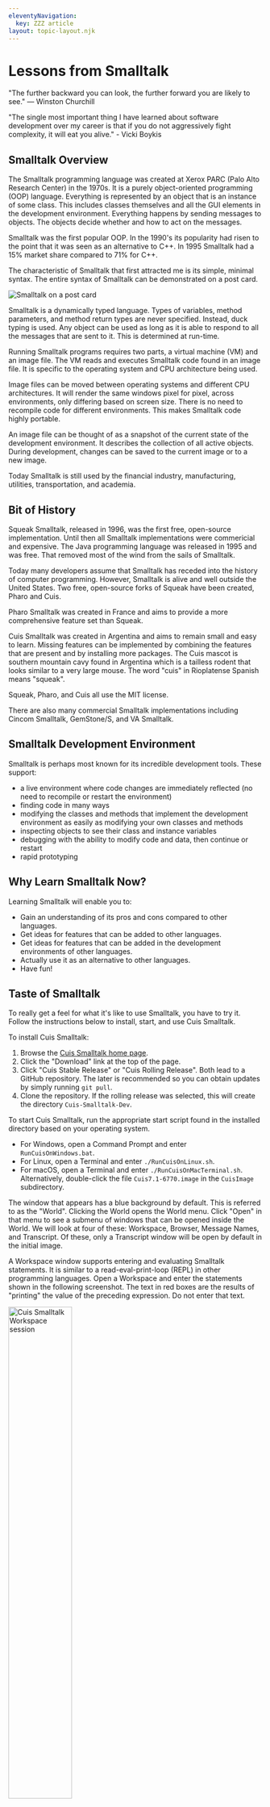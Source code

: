 ```yaml
---
eleventyNavigation:
  key: ZZZ article
layout: topic-layout.njk
---
```


# Lessons from Smalltalk

"The further backward you can look, the further forward you are likely to see."
— Winston Churchill

"The single most important thing I have learned about software development
over my career is that if you do not aggressively fight complexity,
it will eat you alive." - Vicki Boykis

## Smalltalk Overview

The Smalltalk programming language was created at
Xerox PARC (Palo Alto Research Center) in the 1970s.
It is a purely object-oriented programming (OOP) language.
Everything is represented by an object that is an instance of some class.
This includes classes themselves and
all the GUI elements in the development environment.
Everything happens by sending messages to objects.
The objects decide whether and how to act on the messages.

Smalltalk was the first popular OOP.
In the 1990's its popularity had risen to the point
that it was seen as an alternative to C++.
In 1995 Smalltalk had a 15% market share compared to 71% for C++.

The characteristic of Smalltalk that first attracted me
is its simple, minimal syntax.
The entire syntax of Smalltalk can be demonstrated on a post card.

<img alt="Smalltalk on a post card"
  src="/blog/assets/smalltalk-on-postcard.jpg?v={{pkg.version}}">

Smalltalk is a dynamically typed language.
Types of variables, method parameters,
and method return types are never specified.
Instead, duck typing is used. Any object can be used as long as it
is able to respond to all the messages that are sent to it.
This is determined at run-time.

Running Smalltalk programs requires two parts,
a virtual machine (VM) and an image file.
The VM reads and executes Smalltalk code found in an image file.
It is specific to the operating system and CPU architecture being used.

Image files can be moved between
operating systems and different CPU architectures.
It will render the same windows pixel for pixel,
across environments, only differing based on screen size.
There is no need to recompile code for different environments.
This makes Smalltalk code highly portable.

An image file can be thought of as a snapshot
of the current state of the development environment.
It describes the collection of all active objects.
During development, changes can be saved to the current image
or to a new image.

Today Smalltalk is still used by the financial industry,
manufacturing, utilities, transportation, and academia.

## Bit of History

Squeak Smalltalk, released in 1996,
was the first free, open-source implementation.
Until then all Smalltalk implementations were commericial and expensive.
The Java programming language was released in 1995 and was free.
That removed most of the wind from the sails of Smalltalk.

Today many developers assume that Smalltalk has
receded into the history of computer programming.
However, Smalltalk is alive and well outside the United States.
Two free, open-source forks of Squeak have been created, Pharo and Cuis.

Pharo Smalltalk was created in France and
aims to provide a more comprehensive feature set than Squeak.

Cuis Smalltalk was created in Argentina and
aims to remain small and easy to learn.
Missing features can be implemented by combining the features that are present
and by installing more packages.
The Cuis mascot is southern mountain cavy found in Argentina
which is a tailless rodent that looks similar to a very large mouse.
The word "cuis" in Rioplatense Spanish means "squeak".

Squeak, Pharo, and Cuis all use the MIT license.

There are also many commercial Smalltalk implementations including
Cincom Smalltalk, GemStone/S, and VA Smalltalk.

## Smalltalk Development Environment

Smalltalk is perhaps most known for its incredible development tools.
These support:

- a live environment where code changes are immediately reflected
  (no need to recompile or restart the environment)
- finding code in many ways
- modifying the classes and methods that implement the development environment
  as easily as modifying your own classes and methods
- inspecting objects to see their class and instance variables
- debugging with the ability to modify code and data, then continue or restart
- rapid prototyping

## Why Learn Smalltalk Now?

Learning Smalltalk will enable you to:

- Gain an understanding of its pros and cons compared to other languages.
- Get ideas for features that can be added to other languages.
- Get ideas for features that can be added in the
  development environments of other languages.
- Actually use it as an alternative to other languages.
- Have fun!

## Taste of Smalltalk

To really get a feel for what it's like to use Smalltalk,
you have to try it. Follow the instructions below
to install, start, and use Cuis Smalltalk.

To install Cuis Smalltalk:

1. Browse the <a href="https://cuis.st" target="_blank">Cuis Smalltalk home page</a>.
1. Click the "Download" link at the top of the page.
1. Click "Cuis Stable Release" or "Cuis Rolling Release".
   Both lead to a GitHub repository. The later is recommended
   so you can obtain updates by simply running `git pull`.
1. Clone the repository.
   If the rolling release was selected,
   this will create the directory `Cuis-Smalltalk-Dev`.

To start Cuis Smalltalk, run the appropriate start script found
in the installed directory based on your operating system.

- For Windows, open a Command Prompt and enter `RunCuisOnWindows.bat`.
- For Linux, open a Terminal and enter `./RunCuisOnLinux.sh`.
- For macOS, open a Terminal and enter `./RunCuisOnMacTerminal.sh`.
  Alternatively, double-click the file `Cuis7.1-6770.image`
  in the `CuisImage` subdirectory.

The window that appears has a blue background by default.
This is referred to as the "World".
Clicking the World opens the World menu.
Click "Open" in that menu to see a submenu of
windows that can be opened inside the World.
We will look at four of these:
Workspace, Browser, Message Names, and Transcript.
Of these, only a Transcript window will be open by default in the initial image.

A Workspace window supports entering and evaluating Smalltalk statements.
It is similar to a read-eval-print-loop (REPL) in other programming languages.
Open a Workspace and enter the statements shown in the following screenshot.
The text in red boxes are the results of "printing"
the value of the preceding expression. Do not enter that text.

<img alt="Cuis Smalltalk Workspace session"
  src="/blog/assets/cuis-workspace-session.png?v={{pkg.version}}"
  style="width: 50%">

The period character is used to separate, not terminate, statements.

The third statement assigns a value to the variable `cityToTeam`.
To assign the value of an expression to a variable,
enter a variable name, the assignment operator `:=`, and the expression.

To cause assignment operators be rendered as a left pointing arrow
(because its stylish and cool), open the World menu
and select "Preferences ... Show ST-80 assignments".
The opposite setting is "Preferences ... Show ANSI assignments".
Regardless of this setting, if an underscore is typed in place of
the assignment operator, it will be rendered as a left pointing arrow.

There are shortcut keys for many actions in the development environment.
In macOS, these use the command key (cmd).
In other platforms these use the control key.
All the examples that follow use the command key,
so substitute the control key if you are not using a Mac.

With the cursor positioned at the end of an expression in the Workspace,
right-click and select "Do it" (cmd-d) or "Print it" (cmd-p).
Selecting "Do it" evaluates the expression, but does not output its value.
Selecting "Print it" evaluates the expression and outputs its value
immediately after the expression in the Workspace.
The result will be selected, so pressing the delete key will remove it.

The first expression sends the unary message `asUppercase`
to the literal string `'demo'`.
Its result is the string `'DEMO'`.

The second expression sends the binary message `+`
to the number `2` with the argument `3`.
Its result is the number `5`.

The next three expressions demonstrate working with a `Dictionary`,
which you may know as a Map or HashMap in other programming languages.

- The expression `cityToTeam := Dictionary new` sends the message `new`
  to the `Dictionary` class. That creates and returns a new instance.
- The expression `cityToTeam at: 'Kansas City' put: 'Chiefs'`
  sends the keyword message `at:put:` to `cityToTeam`
  which adds a key/value pair to the `Dictionary`.
- The expression `cityTeam at: 'Kansas City'`
  sends the keyword message `at:` to the `Dictionary`
  which returns the value at the specified key.
  In this case that is the string `'Chiefs'`.

The last expression, `#(1 2 3 4) average`, returns the `Fraction` `5/2`
rather than a `Float` in order to preserve accuracy.
It does this because the `average` method
returns the result of an integer division.
The syntax `#(1 2 3 4)` creates a compile-time `Array`.
`average` is an instance method defined in the `Collection` class
which is a superclass of the `Array` class.

We can examine the implementation of the `average` method.
To do so, open a Browser.
Brower windows contains four panes across the top row.

- The first pane displays a list of class categories.
- The second pane displays a list of classes in the selected class category.
  There are three buttons at the bottom of this pane.
  - The "instance" button causes the remaining panes to show instance methods.
  - The "?" button causes the bottom pane to display
    the comment for the selected class.
  - The "class" button causes the remaining panes to show class methods.
- The third pane displays a list of method categories in the selected class.
- The fourth pane displays a list of methods in the selected method category.

Move the mouse cursor over the first pane and press cmd-f for "find class...".
Enter "Array" and press return.
The `Array` class will be selected in the second pane.

<img alt="Cuis Smalltalk Browser"
  src="/blog/assets/cuis-browser.png?v={{pkg.version}}"
  style="width: 100%">

There is no method named `average` in the `Array` class,
so it must be defined in a superclass, but which one?
Right-click "Array" in the second pane and select "browse hierarchy"
to open a Hierarchy Browser (shown in the screenshot below).
This shows that `Array` is a subclass of `ArrayedCollection`
which is a subclass of `SequenceableCollection`
which is a subclass of `Collection`.
We could examine each of those classes to
find the one that defines the `average` method,
but there's an easier way to find it.u

Open a "Message Names" window, and enter "average" in the "Search" input.
This lists three methods whose names contain "average"
which are `average`, `average:`, and `average:ifEmpty`.
Select the first one. This shows that the only class
that implements the selected method is `Collection`.
Click "Collection average" in the "Message Names" window
to see its implementation.

When the caret (`^`) character appears at
the beginning of a statement within a method,
it returns the value of the expression that follows from the method.
When the preference "Show ST-80 Assigments" is selected,
the caret character is rendered as an up pointing arrow.

The `average` method returns the result of sending the message `mean`
to `self` which is the `Collection` instance.
Double-click "mean" to select it and press cmd-b to "Browse it".
This opens a new window that shows the method implementation
which returns the result of divding `self sum` by `self size`.

<img alt="Cuis Smalltalk Array average"
  src="/blog/assets/cuis-array-average.png?v={{pkg.version}}"
  style="width: 100%">

What we have learned from this is that all the code can be easily browsed.
This includes code that you write and code in provided classes.

For our final exercise we will create a new class and use it.

- Open a Browser.
- Right-click in the first pane and select "add item...".
- Enter your last name to create a class category with that name.
- In the bottom pane, replace "NameOfSubclass" with "Dog",
  keeping the leading `#`.
- Add the instance variables `breed` and `name` to the `Dog` class
  by changing the value after `instanceVariableNames` to `'breed name'`.
- Press cmd-s to save the changes.
- You will prompted to enter your initials and full name
  so Cuis Smalltalk can track who made each change.
- Right-click the class name `Dog` in the second pane
  and select "more...create inst var accessors".
  This creates the instance methods `breed` (gets value),
  `breed:` (sets value), and `name:` (sets value),
  all in the method category "accessing".
  It does not create the instance method `name` because
  that already exists in the superclass `Object`.
  But we want to override that.
- Click "accessing" in the third pane.
- Enter the following in the bottom pane and save it.

  ```smalltalk
  name
      ^name
  ```

  The caret character is following by an expression that specifies a value to be returned from the method.
  It is automatically replaced by an up pointing arrow.

- Right-click in the third pane and select "new category...".
- Select "printing".
- Enter the following in the bottom pane and save it.

  ```smalltalk
  printString
      ^'{1} is a {2}.' format: { name. breed }
  ```

- Click the "class" button at the bottom of the second pane.
- Right-click in the third pane and select "new category...".
- Select "instance creation".
- Enter the following in the bottom lpane and save it.

  ```smalltalk
  newName: nameString breed: breedString
      | dog |
      dog := Dog new.
      dog name: nameString.
      dog breed: breedString.
      ^dog.
  ```

- Open a Workspace.
- Enter the following statements:

  ```smalltalk
  myDog := Dog newName: 'Comet' breed: 'Whippet'.
  myDog print.
  ```

- If there is no Transcript window open then open one.
- To clear the contents of the Transcript window,
  right-click inside it and select "Clear Transcript".
- Select both lines in the Workspace and "Do it".
  This will print "Comet is a Whippet." in the Transcript window.

Eager to learn more about Smalltalk?
See my extensive set of <a href="https://mvolkmann.github.io/blog/"
target="_blank">blog pages on Smalltalk</a>.
Click "Smalltalk" in the hamburger menu to open a long list of subtopics.

## Resources

- <a href="https://en.wikipedia.org/wiki/Smalltalk"
  target="_blank">Smalltalk in Wikipedia</a>

- <a href="https://cuis.st" target="_blank">Cuis Smalltalk</a>

- <a href="https://pharo.org" target="_blank">Pharo Smalltalk</a>

- <a href="https://squeak.org" target="_blank">Squeak Smalltalk</a>

- <a href="https://www.youtube.com/playlist?list=PL6601A198DF14788D"
  target="_blank">Squeak from the very start</a>
  YouTube videos by Lawson English

The following recent podcast episodes discuss Smalltalk:

- Developer Voices:
  <a href="https://www.youtube.com/watch?v=sokb6zZC-ZE&t=3105s"
  target="_blank">Cuis Smalltalk and the History of Computing’s Future</a>
  with Juan Vuletich
- Software Unscripted:
  <a href="https://podcasts.apple.com/us/podcast/software-unscripted/id1602572955?i=1000656742775"
  target="_blank">A Haskeller Tries Smalltalk</a> with Ian Jeffries
- Software Unscripted:
  <a href="https://podcasts.apple.com/us/podcast/software-unscripted/id1602572955"
  target="_blank">Smalltalk's Past, Present, and Future</a> with Juan Vuletich
